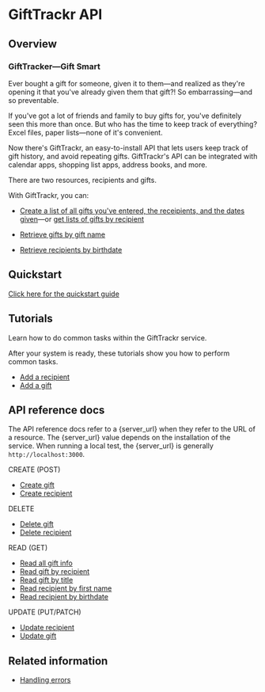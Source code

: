 # GiftTrackr API

## Overview

### GiftTracker—Gift Smart

Ever bought a gift for someone, given it to them—and realized as they're opening it that you've already given them that gift?! So embarrassing—and so preventable.

If you've got a lot of friends and family to buy gifts for, you've definitely seen this more than once. But who has the time to keep track of everything? Excel files, paper lists—none of it's convenient.

Now there's GiftTrackr, an easy-to-install API that lets users keep track of gift history, and avoid repeating gifts. GiftTrackr's API can be integrated with calendar apps, shopping list apps, address books, and more.

There are two resources, recipients and gifts.

With GiftTrackr, you can:

- [Create a list of all gifts you've entered, the receipients, and the dates given](api/read_all_gift_info.md)—or [get lists of gifts by recipient](api/read_gift_by_recipient.md)

- [Retrieve gifts by gift name](api/read_gift_by_title.md)

- [Retrieve recipients by birthdate](api/read_recipient_by_birthdate.md)

## Quickstart

[Click here for the quickstart guide](quickstart.md)

## Tutorials

Learn how to do common tasks within the GiftTrackr service.

After your system is ready, these tutorials show you how to perform common tasks.

- [Add a recipient](tutorials/add_a_recipient.md)
- [Add a gift](tutorials/add_a_gift.md)

## API reference docs

The API reference docs refer to a {server_url} when they refer to the URL of a resource. The {server_url} value depends on the installation of the service. When running a local test, the {server_url} is generally `http://localhost:3000`.

CREATE (POST)

- [Create gift](api/create_gift.md)
- [Create recipient](api/create_recipient.md)

DELETE

- [Delete gift](api/delete_gift.md)
- [Delete recipient](api/delete_recipient.md)

READ (GET)

- [Read all gift info](api/read_all_gift_info.md)
- [Read gift by recipient](api/read_gift_by_recipient.md)
- [Read gift by title](api/read_gift_by_title.md)
- [Read recipient by first name](api/read_recipient_by_first_name.md)
- [Read recipient by birthdate](api/read_recipient_by_birthdate.md)

UPDATE (PUT/PATCH)

- [Update recipient](api/update_recipient.md)
- [Update gift](api/update_gift.md)

## Related information

- [Handling errors](handling_errors.md)
